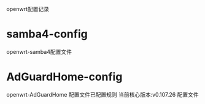 openwrt配置记录


# samba4-config
openwrt-samba4配置文件
# AdGuardHome-config
openwrt-AdGuardHome 配置文件已配置规则 
当前核心版本:v0.107.26 配置文件